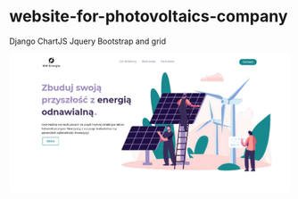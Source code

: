 # website-for-photovoltaics-company
Django ChartJS Jquery Bootstrap and grid 

![screen](https://raw.githubusercontent.com/WinterOdin/website-for-photovoltaics-company/master/119883441_373423507155909_3243393501218254535_n.jpg)
